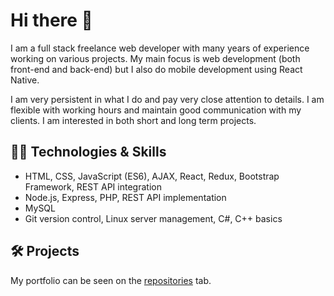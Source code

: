 # Hi there 👋

I am a full stack freelance web developer with many years of experience working on various projects. My main focus is web development (both front-end and back-end) but I also do mobile development using React Native. 

I am very persistent in what I do and pay very close attention to details. I am flexible with working hours and maintain good communication with my clients. I am interested in both short and long term projects.

## 👨‍💻 Technologies & Skills

- HTML, CSS, JavaScript (ES6), AJAX, React, Redux, Bootstrap Framework, REST API integration
- Node.js, Express, PHP, REST API implementation
- MySQL
- Git version control, Linux server management, C#, C++ basics

## 🛠️ Projects

My portfolio can be seen on the [repositories](https://github.com/fifi98?tab=repositories) tab.
